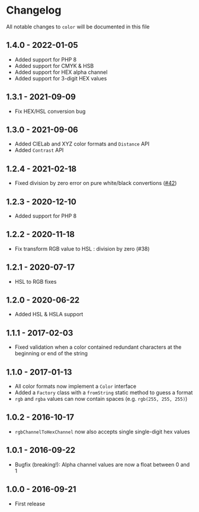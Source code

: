 # Changelog

All notable changes to `color` will be documented in this file

## 1.4.0 - 2022-01-05

- Added support for PHP 8
- Added support for CMYK & HSB
- Added support for HEX alpha channel
- Added support for 3-digit HEX values

## 1.3.1 - 2021-09-09

- Fix HEX/HSL conversion bug

## 1.3.0 - 2021-09-06
- Added CIELab and XYZ color formats and `Distance` API
- Added `Contrast` API

## 1.2.4 - 2021-02-18
- Fixed division by zero error on pure white/black convertions ([#42](https://github.com/spatie/color/pull/42))

## 1.2.3 - 2020-12-10
- Added support for PHP 8

## 1.2.2 - 2020-11-18
- Fix transform RGB value to HSL : division by zero (#38)

## 1.2.1 - 2020-07-17
- HSL to RGB fixes

## 1.2.0 - 2020-06-22
- Added HSL & HSLA support

## 1.1.1 - 2017-02-03
- Fixed validation when a color contained redundant characters at the beginning or end of the string

## 1.1.0 - 2017-01-13

- All color formats now implement a `Color` interface
- Added a `Factory` class with a `fromString` static method to guess a format
- `rgb` and `rgba` values can now contain spaces (e.g. `rgb(255, 255, 255)`)

## 1.0.2 - 2016-10-17

- `rgbChannelToHexChannel` now also accepts single single-digit hex values

## 1.0.1 - 2016-09-22

- Bugfix (breaking!): Alpha channel values are now a float between 0 and 1

## 1.0.0 - 2016-09-21

- First release
